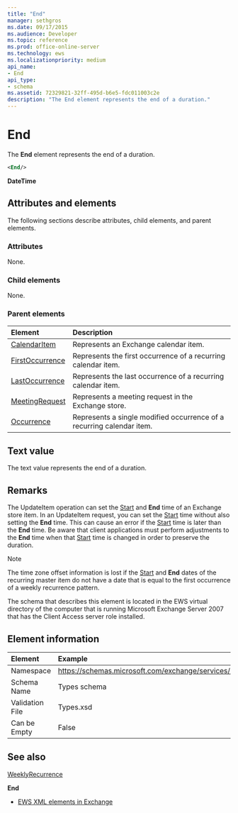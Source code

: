 ```yaml
---
title: "End" 
manager: sethgros
ms.date: 09/17/2015
ms.audience: Developer
ms.topic: reference
ms.prod: office-online-server
ms.technology: ews
ms.localizationpriority: medium
api_name:
- End
api_type:
- schema
ms.assetid: 72329821-32ff-495d-b6e5-fdc011003c2e
description: "The End element represents the end of a duration."
---
```


# End

The **End** element represents the end of a duration. 
  
```xml
<End/>
```

 **DateTime**

## Attributes and elements

The following sections describe attributes, child elements, and parent elements.
  
### Attributes

None.
  
### Child elements

None.
  
### Parent elements

|**Element**|**Description**|
|:-----|:-----|
|[CalendarItem](calendaritem.md)|Represents an Exchange calendar item. |
|[FirstOccurrence](firstoccurrence.md)|Represents the first occurrence of a recurring calendar item. |
|[LastOccurrence](lastoccurrence.md)|Represents the last occurrence of a recurring calendar item. |
|[MeetingRequest](meetingrequest.md)|Represents a meeting request in the Exchange store. |
|[Occurrence](occurrence.md)|Represents a single modified occurrence of a recurring calendar item. |

## Text value

The text value represents the end of a duration.
  
## Remarks

The UpdateItem operation can set the [Start](start.md) and **End** time of an Exchange store item. In an UpdateItem request, you can set the [Start](start.md) time without also setting the **End** time. This can cause an error if the [Start](start.md) time is later than the **End** time. Be aware that client applications must perform adjustments to the **End** time when that [Start](start.md) time is changed in order to preserve the duration.
  
> [!NOTE]
> The time zone offset information is lost if the [Start](start.md) and **End** dates of the recurring master item do not have a date that is equal to the first occurrence of a weekly recurrence pattern.
  
The schema that describes this element is located in the EWS virtual directory of the computer that is running Microsoft Exchange Server 2007 that has the Client Access server role installed.
  
## Element information

| Element | Example |
|:-----|:-----|
|Namespace |https://schemas.microsoft.com/exchange/services/2006/types |
|Schema Name |Types schema |
|Validation File |Types.xsd |
|Can be Empty |False |

## See also

[WeeklyRecurrence](weeklyrecurrence.md)
  
**End**

- [EWS XML elements in Exchange](ews-xml-elements-in-exchange.md)
